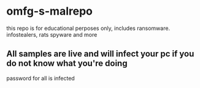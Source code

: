 # omfg-s-malrepo

this repo is for educational perposes only, includes ransomware. infostealers, rats spyware and more

## All samples are live and will infect your pc if you do not know what you're doing
password for all is infected
